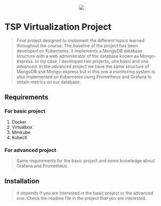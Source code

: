 <p align="center">
<img src=tsp-ipparis.png>
</p>

# TSP Virtualization Project
> Final project designed to implement the different topics learned throughout the course. The baseline of the project has been developed on Kubernetes, it implements a MongoDB database structure with a web administrator of the database known as Mongo-express. In my case, I developed two projects, one basic and one advanced. In the advanced project we have the same structure of MongoDB and Mongo-express but in this one a monitoring system is also implemented on Kubernetes using Prometheus and Grafana to obtain metrics on our database.
## Requirements
### For basic project
1. Docker
2. Virtualbox
3. Minikube
4. Kubectl
### For advanced project
> Same requirements for the basic project and some knowledge about Grafana and Prometheus.

## Installation
> It depends if you are interested in the basic project or the advanced one. Check the readme file in the project that you are interested.
